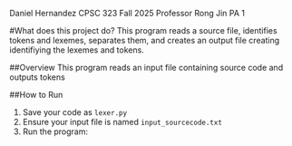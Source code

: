 Daniel Hernandez
CPSC 323
Fall 2025
Professor Rong Jin
PA 1

#What does this project do?
This program reads a source file, identifies tokens and lexemes, separates them, and creates an output file creating identifiying the lexemes and tokens.

##Overview
This program reads an input file containing source code and outputs tokens

##How to Run
1. Save your code as `lexer.py`
2. Ensure your input file is named `input_sourcecode.txt`
3. Run the program:


